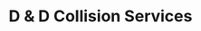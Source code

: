 ---
title: "D & D Collision Services"
url: /pottstown/d-and-d-collision-services/
shop: car repair
---
